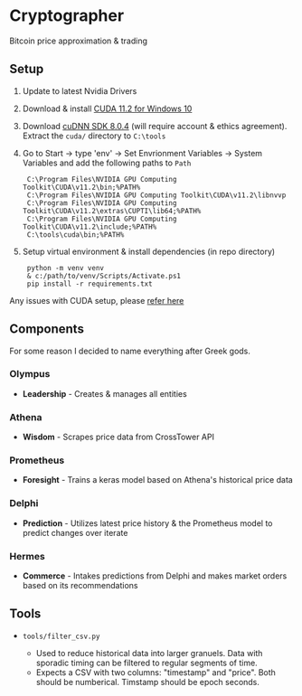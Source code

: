 # Cryptographer
Bitcoin price approximation & trading

## Setup

1. Update to latest Nvidia Drivers

2. Download & install [CUDA 11.2 for Windows 10](https://developer.download.nvidia.com/compute/cuda/11.2.0/local_installers/cuda_11.2.0_460.89_win10.exe)

3. Download [cuDNN SDK 8.0.4](https://developer.nvidia.com/rdp/cudnn-download) (will require account & ethics agreement). Extract the `cuda/` directory to `C:\tools`

4. Go to Start -> type 'env' -> Set Envrionment Variables -> System Variables and add the following paths to `Path`

        C:\Program Files\NVIDIA GPU Computing Toolkit\CUDA\v11.2\bin;%PATH%
        C:\Program Files\NVIDIA GPU Computing Toolkit\CUDA\v11.2\libnvvp
        C:\Program Files\NVIDIA GPU Computing Toolkit\CUDA\v11.2\extras\CUPTI\lib64;%PATH%
        C:\Program Files\NVIDIA GPU Computing Toolkit\CUDA\v11.2\include;%PATH%
        C:\tools\cuda\bin;%PATH%

4. Setup virtual environment & install dependencies (in repo directory)
        
        python -m venv venv
        & c:/path/to/venv/Scripts/Activate.ps1
        pip install -r requirements.txt

Any issues with CUDA setup, please [refer here](https://www.tensorflow.org/install/gpu) 

## Components
For some reason I decided to name everything after Greek gods.

### Olympus
- **Leadership** - Creates & manages all entities
### Athena
- **Wisdom** - Scrapes price data from CrossTower API
### Prometheus
- **Foresight** - Trains a keras model based on Athena's historical price data
### Delphi
- **Prediction** - Utilizes latest price history & the Prometheus model to predict changes over iterate 
### Hermes
- **Commerce** - Intakes predictions from Delphi and makes market orders based on its recommendations 

## Tools

- `tools/filter_csv.py`
        
  - Used to reduce historical data into larger granuels. Data with sporadic timing can be filtered to regular segments of time.
  - Expects a CSV with two columns: "timestamp" and "price". Both should be numberical. Timstamp should be epoch seconds.